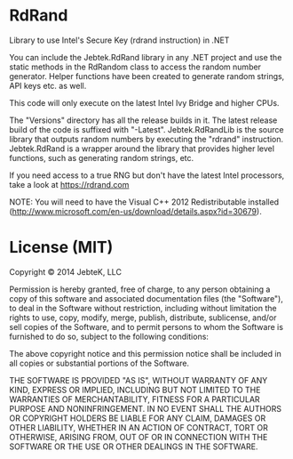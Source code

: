RdRand
======

Library to use Intel's Secure Key (rdrand instruction) in .NET

You can include the Jebtek.RdRand library in any .NET project and use the static methods in the RdRandom class to access 
the random number generator. Helper functions have been created to generate random strings, API keys etc. as well.

This code will only execute on the latest Intel Ivy Bridge and higher CPUs.

The "Versions" directory has all the release builds in it. The latest release build of the code is suffixed with "-Latest". Jebtek.RdRandLib is the source library that outputs random numbers by executing the "rdrand" instruction. Jebtek.RdRand is a wrapper around the library that provides higher level functions, such as generating random strings, etc.

If you need access to a true RNG but don't have the latest Intel processors, take a look at https://rdrand.com

NOTE: You will need to have the Visual C++ 2012 Redistributable installed  (http://www.microsoft.com/en-us/download/details.aspx?id=30679).

License (MIT)
======

Copyright © 2014 JebteK, LLC

Permission is hereby granted, free of charge, to any person obtaining a copy of this software and associated documentation files (the "Software"), to deal in the Software without restriction, including without limitation the rights to use, copy, modify, merge, publish, distribute, sublicense, and/or sell copies of the Software, and to permit persons to whom the Software is furnished to do so, subject to the following conditions:

The above copyright notice and this permission notice shall be included in all copies or substantial portions of the Software.

THE SOFTWARE IS PROVIDED "AS IS", WITHOUT WARRANTY OF ANY KIND, EXPRESS OR IMPLIED, INCLUDING BUT NOT LIMITED TO THE WARRANTIES OF MERCHANTABILITY, FITNESS FOR A PARTICULAR PURPOSE AND NONINFRINGEMENT. IN NO EVENT SHALL THE AUTHORS OR COPYRIGHT HOLDERS BE LIABLE FOR ANY CLAIM, DAMAGES OR OTHER LIABILITY, WHETHER IN AN ACTION OF CONTRACT, TORT OR OTHERWISE, ARISING FROM, OUT OF OR IN CONNECTION WITH THE SOFTWARE OR THE USE OR OTHER DEALINGS IN THE SOFTWARE.
